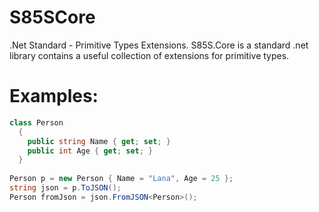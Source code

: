 # S85SCore
.Net Standard - Primitive Types Extensions.
S85S.Core is a standard .net library contains a useful collection of extensions for primitive types.


# Examples:
```c#
class Person
  {
    public string Name { get; set; }
    public int Age { get; set; }
  }
        
Person p = new Person { Name = "Lana", Age = 25 };
string json = p.ToJSON();
Person fromJson = json.FromJSON<Person>();
```
